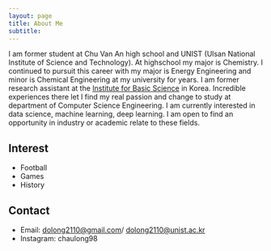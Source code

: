 ```yaml
---
layout: page
title: About Me
subtitle:
---
```


I am former student at Chu Van An high school and UNIST (Ulsan National Institute of Science and Technology).
At highschool my major is Chemistry. I continued to pursuit this career with my major is Energy Engineering and minor is Chemical Engineering at my university for years.
I am former research assistant at the [Institute for Basic Science](https://www.ibs.re.kr/eng.do) in Korea.
Incredible experiences there let I find my real passion and change to study at department of Computer Science Engineering.
I am currently interested in data science, machine learning, deep learning.
I am open to find an opportunity in industry or academic relate to these fields.

## Interest
- Football
- Games
- History

## Contact
- Email: dolong2110@gmail.com/ dolong2110@unist.ac.kr
- Instagram: chaulong98
